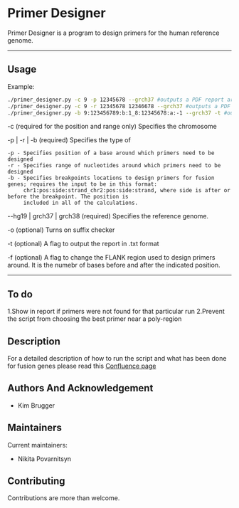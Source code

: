 # Primer Designer 

Primer Designer is a program to design primers for the human reference genome.

***

## Usage 

Example:

```bash
./primer_designer.py -c 9 -p 12345678 --grch37 #outputs a PDF report around chr 9 pos 12345678 
./primer_designer.py -c 9 -r 12345678 12346678 --grch37 #outputs a PDF report for a range
./primer_designer.py -b 9:123456789:b:1_8:12345678:a:-1 --grch37 -t #outputs a PDF and TXT reports for a fusion   
```
-c 
  (required for the position and range only) Specifies the chromosome  

-p | -r | -b
  (required) Specifies the type of 

    -p - Specifies position of a base around which primers need to be designed  
    -r - Specifies range of nucleotides around which primers need to be designed
    -b - Specifies breakpoints locations to design primers for fusion genes; requires the input to be in this format:
         chr1:pos:side:strand_chr2:pos:side:strand, where side is after or before the breakpoint. The position is
         included in all of the calculations. 


--hg19 | grch37 | grch38
  (required) Specifies the reference genome. 

-o 
  (optional) Turns on suffix checker

-t 
  (optional) A flag to output the report in .txt format 

-f 
  (optional) A flag to change the FLANK region used to design primers around. It is the numebr of bases before and after the indicated position. 

*** 

## To do
1.Show in report if primers were not found for that particular run 
2.Prevent the script from choosing the best primer near a poly-region 

## Description 
For a detailed description of how to run the script and what has been done for fusion genes please read this [Confluence page](https://cuhbioinformatics.atlassian.net/wiki/spaces/BT/pages/481099798/Running+PrimerDesigner+for+fusion+genes)

## Authors And Acknowledgement 

* Kim Brugger 

## Maintainers 

Current maintainers: 

* Nikita Povarnitsyn  

## Contributing
Contributions are more than welcome. 